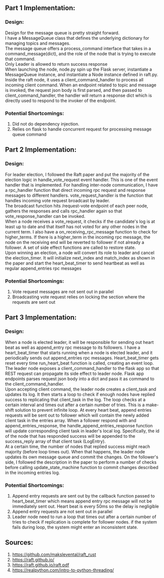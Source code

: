 ## Part 1 Implementation:
### Design:
Design for the message queue is pretty straight forward. <br>
I have a MessageQueue class that defines the underlying dictionary for
managing topics and messages.<br>
The message queue offers a process_command interface that takes in a command_message(dict),
and the role of the node that is trying to execute that command.<br>
Only Leader is allowed to return success response<br>
When launching the node, node.py spin up the Flask server, instantiate a MessageQueue instance,
and instantiate a Node instance defined in raft.py.<br>
Inside the raft node, it uses a client_command_handler to process all incoming client command.
When an endpoint related to topic and message is invoked, the request json body is first parsed,
and then passed to client_command_handler, the handler will return a response dict which is directly
used to respond to the invoker of the endpoint.


### Potential Shortcomings:
1. Did not do dependency injection.
2. Relies on flask to handle concurrent request for processing message queue command


## Part 2 Implementation:
### Design:
For leader election, I followed the Raft paper and put the majority of the election logic
in handle_vote_request event handler. This is one of the event handler that is implemented.
For handling inter-node communication, I have a rpc_handler function that direct incoming rpc request
and response messages to different handlers. vote_request_handler is the function that handles
incoming vote request broadcast by leader. <br>
The broadcast function hits /request-vote endpoint of each peer node, gathers the responses and
calls rpc_handler again so that vote_response_handler can be invoked. <br>
When a node receives a vote_request, it checks if the candidate's log is at least up to date and that
itself has not voted for any other nodes in the current term. I also have a on_receiving_rpc_message
function to check for higher_terms. If there is a higher_term in the incoming rpc message, the node
on the receiving end will be reverted to follower if not already a follower. A set of side effect functions
are called to restore state.<br>
Upon winning an election, a node will convert its role to leader and cancel the election_timer. It will
initialize next_index and match_index as shown in the paper and start the heart_beat_timer to send
heartbeat as well as regular append_entries rpc messages


### Potential Shortcomings:
1. Vote request messages are not sent out in parallel
2. Broadcasting vote request relies on locking the section where the requests are sent out


## Part 3 Implementation:
### Design:
When a node is elected leader, it will be responsible for sending out heart beat as well as append_entry
rpc message to its followers. I have a heart_beat_timer that starts running when a node is elected
leader, and it periodically sends out append_entries rpc messages. Heart_beat_timer gets reset every time run_heart_beat function
is called, creating an event loop. <br>
The leader node exposes a client_command_handler to the flask app so that REST request
can propagate its side effect to leader node. Flask app endpoints parses request json body
into a dict and pass it as command to the client_command_handler.<br>
Upon accepting client command, the leader node creates a client_task and updates its log.
It then starts a loop to check if enough nodes have replied success to replicating that client_task
in the log. The loop checks at a certain interval and times out after a certain number of tries. This is
a make-shift solution to prevent infinite loop. At every heart beat, append entries requests will be
sent out to follower which will contain the newly added client task in the entries array. 
When a follower respond with and append_entries_response, the handle_append_entries_response function
will update corresponding client task in leader's local log. Specifically, the id of the node that
has responded success will be appended to the success_reply array of that client task (LogEntry).<br>
At a certain time, the number of nodes that replied success might reach majority (before loop times out).
When that happens, the leader node updates its own message queue and commit the changes.
On the follower's side, I followed the description in the paper to perform a number of checks before calling
update_state_machine function to commit changes described in the incoming entries log.


### Potential Shortcomings:
1. Append entry requests are sent out by the callback function passed to heart_beat_timer which means
    append entry rpc message will not be immediately sent out. Heart beat is every 50ms so the delay is negligible
2. Append entry requests are not sent out in parallel
3. Leader node need to run a loop that times out after a certain number of tries to check if replication is complete for follower nodes.
    if the system fails during loop, the system might enter an inconsistent state.


## Sources:
1. https://github.com/makslevental/raft_rust
2. https://raft.github.io/
3. https://raft.github.io/raft.pdf
4. https://realpython.com/intro-to-python-threading/